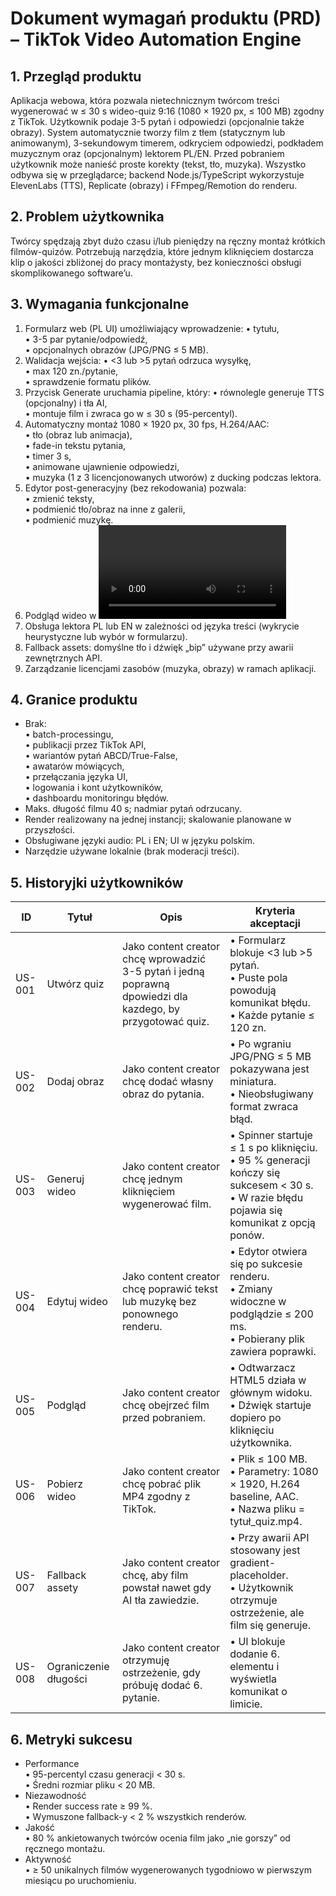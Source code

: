 # Dokument wymagań produktu (PRD) – TikTok Video Automation Engine

## 1. Przegląd produktu
Aplikacja webowa, która pozwala nietechnicznym twórcom treści wygenerować w ≤ 30 s wideo-quiz 9:16 (1080 × 1920 px, ≤ 100 MB) zgodny z TikTok. Użytkownik podaje 3-5 pytań i odpowiedzi (opcjonalnie także obrazy). System automatycznie tworzy film z tłem (statycznym lub animowanym), 3-sekundowym timerem, odkryciem odpowiedzi, podkładem muzycznym oraz (opcjonalnym) lektorem PL/EN. Przed pobraniem użytkownik może nanieść proste korekty (tekst, tło, muzyka). Wszystko odbywa się w przeglądarce; backend Node.js/TypeScript wykorzystuje ElevenLabs (TTS), Replicate (obrazy) i FFmpeg/Remotion do renderu.

## 2. Problem użytkownika
Twórcy spędzają zbyt dużo czasu i/lub pieniędzy na ręczny montaż krótkich filmów-quizów. Potrzebują narzędzia, które jednym kliknięciem dostarcza klip o jakości zbliżonej do pracy montażysty, bez konieczności obsługi skomplikowanego software’u.

## 3. Wymagania funkcjonalne
1. Formularz web (PL UI) umożliwiający wprowadzenie:
   • tytułu,  
   • 3-5 par pytanie/odpowiedź,  
   • opcjonalnych obrazów (JPG/PNG ≤ 5 MB).  
2. Walidacja wejścia:
   • <3 lub >5 pytań odrzuca wysyłkę,  
   • max 120 zn./pytanie,  
   • sprawdzenie formatu plików.  
3. Przycisk Generate uruchamia pipeline, który:
   • równolegle generuje TTS (opcjonalny) i tła AI,  
   • montuje film i zwraca go w ≤ 30 s (95-percentyl).  
4. Automatyczny montaż 1080 × 1920 px, 30 fps, H.264/AAC:  
   • tło (obraz lub animacja),  
   • fade-in tekstu pytania,  
   • timer 3 s,  
   • animowane ujawnienie odpowiedzi,  
   • muzyka (1 z 3 licencjonowanych utworów) z ducking podczas lektora.  
5. Edytor post-generacyjny (bez rekodowania) pozwala:  
   • zmienić teksty,  
   • podmienić tło/obraz na inne z galerii,  
   • podmienić muzykę.  
6. Podgląd wideo w <video> oraz pobranie pliku MP4.  
7. Obsługa lektora PL lub EN w zależności od języka treści (wykrycie heurystyczne lub wybór w formularzu).  
8. Fallback assets: domyślne tło i dźwięk „bip” używane przy awarii zewnętrznych API.  
9. Zarządzanie licencjami zasobów (muzyka, obrazy) w ramach aplikacji.  

## 4. Granice produktu
* Brak:  
  • batch-processingu,  
  • publikacji przez TikTok API,  
  • wariantów pytań ABCD/True-False,  
  • awatarów mówiących,  
  • przełączania języka UI,  
  • logowania i kont użytkowników,  
  • dashboardu monitoringu błędów.  
* Maks. długość filmu 40 s; nadmiar pytań odrzucany.  
* Render realizowany na jednej instancji; skalowanie planowane w przyszłości.  
* Obsługiwane języki audio: PL i EN; UI w języku polskim.  
* Narzędzie używane lokalnie (brak moderacji treści).

## 5. Historyjki użytkowników

| ID    | Tytuł                    | Opis                                                                                                         | Kryteria akceptacji |
|-------|--------------------------|--------------------------------------------------------------------------------------------------------------|---------------------|
| US-001 | Utwórz quiz             | Jako content creator chcę wprowadzić 3-5 pytań i jedną poprawną dpowiedzi dla kazdego, by przygotować quiz.                           | • Formularz blokuje <3 lub >5 pytań.<br>• Puste pola powodują komunikat błędu.<br>• Każde pytanie ≤ 120 zn. |
| US-002 | Dodaj obraz             | Jako content creator chcę dodać własny obraz do pytania.                                                     | • Po wgraniu JPG/PNG ≤ 5 MB pokazywana jest miniatura.<br>• Nieobsługiwany format zwraca błąd. |
| US-003 | Generuj wideo           | Jako content creator chcę jednym kliknięciem wygenerować film.                                              | • Spinner startuje ≤ 1 s po kliknięciu.<br>• 95 % generacji kończy się sukcesem < 30 s.<br>• W razie błędu pojawia się komunikat z opcją ponów. |
| US-004 | Edytuj wideo            | Jako content creator chcę poprawić tekst lub muzykę bez ponownego renderu.                                  | • Edytor otwiera się po sukcesie renderu.<br>• Zmiany widoczne w podglądzie ≤ 200 ms.<br>• Pobierany plik zawiera poprawki. |
| US-005 | Podgląd                 | Jako content creator chcę obejrzeć film przed pobraniem.                                                     | • Odtwarzacz HTML5 działa w głównym widoku.<br>• Dźwięk startuje dopiero po kliknięciu użytkownika. |
| US-006 | Pobierz wideo           | Jako content creator chcę pobrać plik MP4 zgodny z TikTok.                                                   | • Plik ≤ 100 MB.<br>• Parametry: 1080 × 1920, H.264 baseline, AAC.<br>• Nazwa pliku = tytuł_quiz.mp4. |
| US-007 | Fallback assety         | Jako content creator chcę, aby film powstał nawet gdy AI tła zawiedzie.                                     | • Przy awarii API stosowany jest gradient-placeholder.<br>• Użytkownik otrzymuje ostrzeżenie, ale film się generuje. |
| US-008 | Ograniczenie długości   | Jako content creator otrzymuję ostrzeżenie, gdy próbuję dodać 6. pytanie.                                   | • UI blokuje dodanie 6. elementu i wyświetla komunikat o limicie. |

## 6. Metryki sukcesu
* Performance  
  • 95-percentyl czasu generacji < 30 s.  
  • Średni rozmiar pliku < 20 MB.  
* Niezawodność  
  • Render success rate ≥ 99 %.  
  • Wymuszone fallback-y < 2 % wszystkich renderów.  
* Jakość  
  • 80 % ankietowanych twórców ocenia film jako „nie gorszy” od ręcznego montażu.  
* Aktywność  
  • ≥ 50 unikalnych filmów wygenerowanych tygodniowo w pierwszym miesiącu po uruchomieniu.  
